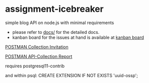 # assignment-icebreaker
simple blog API on node.js with minimal requirements

* please refer to [docs/](https://cgencer.github.io/assignment-icebreaker/) for the detailed docs.
* kanban board for the issues at hand is available at [kanban board](https://cgencer.github.io/assignment-icebreaker/kanban.html)

[POSTMAN Collection Invitation](https://app.getpostman.com/join-team?invite_code=7fb999cabcec15df2ab29b671cb8322f)

[POSTMAN API-Collection Report](docs/api-report.html)

requires 
postgresql11-contrib

and within psql:
CREATE EXTENSION IF NOT EXISTS 'uuid-ossp';


